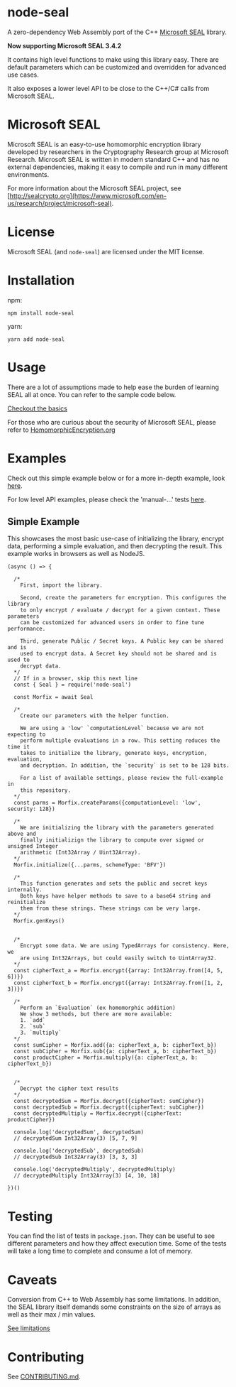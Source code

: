 # node-seal

A zero-dependency Web Assembly port of the C++ [Microsoft SEAL](https://github.com/microsoft/SEAL) library.

**Now supporting Microsoft SEAL 3.4.2**

It contains high level functions to make using this library easy. There are default parameters
which can be customized and overridden for advanced use cases.

It also exposes a lower level API to be close to the C++/C# calls from Microsoft SEAL.

# Microsoft SEAL

Microsoft SEAL is an easy-to-use homomorphic encryption library developed by researchers in 
the Cryptography Research group at Microsoft Research. Microsoft SEAL is written in modern 
standard C++ and has no external dependencies, making it easy to compile and run in many 
different environments.

For more information about the Microsoft SEAL project, see [http://sealcrypto.org](https://www.microsoft.com/en-us/research/project/microsoft-seal).

# License

Microsoft SEAL (and `node-seal`) are licensed under the MIT license.

# Installation

npm:
```
npm install node-seal
```

yarn:
```
yarn add node-seal
```

# Usage

There are a lot of assumptions made to help ease the burden of learning 
SEAL all at once. You can refer to the sample code below.

[Checkout the basics](docs/USAGE.md)

For those who are curious about the security of Microsoft SEAL, please
refer to [HomomorphicEncryption.org](http://homomorphicencryption.org/)

# Examples

Check out this simple example below or for a more in-depth example, look [here](docs/FULL-EXAMPLE.md).

For low level API examples, please check the 'manual-...' tests [here](src/test).

## Simple Example

This showcases the most basic use-case of initializing the library, encrypt data, performing a simple 
evaluation, and then decrypting the result. This example works in browsers as well as NodeJS. 

```
(async () => {

  /*
    First, import the library.
    
    Second, create the parameters for encryption. This configures the library
    to only encrypt / evaluate / decrypt for a given context. These parameters
    can be customized for advanced users in order to fine tune performance.
    
    Third, generate Public / Secret keys. A Public key can be shared and is 
    used to encrypt data. A Secret key should not be shared and is used to 
    decrypt data.
  */
  // If in a browser, skip this next line
  const { Seal } = require('node-seal')
  
  const Morfix = await Seal
  
  /*
    Create our parameters with the helper function.
    
    We are using a 'low' `computationLevel` because we are not expecting to
    perform multiple evaluations in a row. This setting reduces the time it
    takes to initialize the library, generate keys, encryption, evaluation, 
    and decryption. In addition, the `security` is set to be 128 bits.
    
    For a list of available settings, please review the full-example in 
    this repository.  
  */
  const parms = Morfix.createParams({computationLevel: 'low', security: 128})
  
  /*
    We are initializing the library with the parameters generated above and 
    finally initializign the library to compute over signed or unsigned Integer
    arithmetic (Int32Array / Uint32Array). 
  */
  Morfix.initialize({...parms, schemeType: 'BFV'})
  
  /*
    This function generates and sets the public and secret keys internally.
    Both keys have helper methods to save to a base64 string and reinitialize
    them from these strings. These strings can be very large.
  */
  Morfix.genKeys()
   

  /* 
    Encrypt some data. We are using TypedArrays for consistency. Here, we
    are using Int32Arrays, but could easily switch to UintArray32.
  */
  const cipherText_a = Morfix.encrypt({array: Int32Array.from([4, 5, 6])})
  const cipherText_b = Morfix.encrypt({array: Int32Array.from([1, 2, 3])})
  
  /* 
    Perform an `Evaluation` (ex homomorphic addition)
    We show 3 methods, but there are more available:
    1. `add`
    2. `sub`
    3. `multiply`
  */
  const sumCipher = Morfix.add({a: cipherText_a, b: cipherText_b})
  const subCipher = Morfix.sub({a: cipherText_a, b: cipherText_b})
  const productCipher = Morfix.multiply({a: cipherText_a, b: cipherText_b})
  

  /*
    Decrypt the cipher text results
  */
  const decryptedSum = Morfix.decrypt({cipherText: sumCipher})
  const decryptedSub = Morfix.decrypt({cipherText: subCipher})
  const decryptedMultiply = Morfix.decrypt({cipherText: productCipher})
  
  console.log('decryptedSum', decryptedSum)
  // decryptedSum Int32Array(3) [5, 7, 9]
  
  console.log('decryptedSub', decryptedSub)
  // decryptedSub Int32Array(3) [3, 3, 3]

  console.log('decryptedMultiply', decryptedMultiply)
  // decryptedMultiply Int32Array(3) [4, 10, 18]
  
})()

```

# Testing

You can find the list of tests in `package.json`. They can be useful to see different
parameters and how they affect execution time. Some of the tests will
take a long time to complete and consume a lot of memory.

# Caveats

Conversion from C++ to Web Assembly has some limitations. In addition, the 
SEAL library itself demands some constraints on the size of arrays as well as
their max / min values.

[See limitations](docs/CAVEATS.md)


# Contributing

See [CONTRIBUTING.md](CONTRIBUTING.md).
